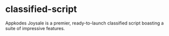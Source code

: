 # classified-script
Appkodes Joysale is a premier, ready-to-launch classified script boasting a suite of impressive features.
